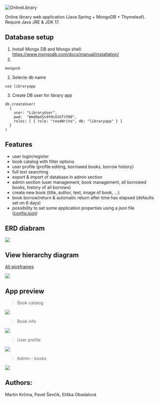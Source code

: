 ![OnlineLibrary](https://socialify.git.ci/0xMartin/OnlineLibrary/image?description=1&forks=1&issues=1&language=1&name=1&owner=1&stargazers=1&theme=Light)

Online library web application (Java Spring + MongoDB + Thymeleaf). Require Java JRE & JDK 17. 

## Database setup
1) Install Mongo DB and Mongo shell: https://www.mongodb.com/docs/manual/installation/
2) 
```
mongosh
```

2) Selecte db name
```
use libraryapp
```

3) Create DB user for library app
```
db.createUser(
  {
    user: "LibraryUser",
    pwd:  "WmdOpdSs9YHiGShT3f00",  
    roles: [ { role: "readWrite", db: "libraryapp" } ]
  }
)
```

## Features
* user login/register
* book catalog with filter options
* user profile (profile editing, borrowed books, borrow history)
* full text searching
* export & import of database in admin section
* admin section (user management, book management, all borrowed books, history of all borrows)
* create new book (title, author, text, image of book, ...)
* book borrow/return & automatic return after time has elapsed (defaults set on 6 days)
* possibility to set some application properties using a json file ([config.json](./kod/LibraryApp/config.json))

## ERD diabram
<img src="./dokumentace/erd_diagram/erd_diagram.png">

## View hierarchy diagram
[All wireframes](./dokumentace/view)

<img src="./dokumentace/view/view_diagram.png">

## App preview
> Book catalog
<img src="./dokumentace/catalog.png">

> Book info
<img src="./dokumentace/info.png">

> User profile
<img src="./dokumentace/profile.png">

> Admin - books
<img src="./dokumentace/admin.png">

## Authors:
Martin Krčma, Pavel Ševčík, Eliška Obadalová
